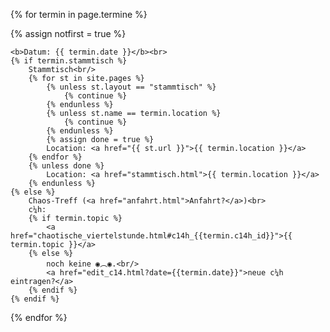 {% for termin in page.termine %}
<p {% if notfirst %}class="dim"{% endif %}>
	{% assign notfirst = true %}

	<b>Datum: {{ termin.date }}</b><br>
	{% if termin.stammtisch %}
		Stammtisch<br/>
		{% for st in site.pages %}
			{% unless st.layout == "stammtisch" %}
				{% continue %}
			{% endunless %}
			{% unless st.name == termin.location %}
				{% continue %}
			{% endunless %}
			{% assign done = true %}
			Location: <a href="{{ st.url }}">{{ termin.location }}</a>
		{% endfor %}
		{% unless done %}
			Location: <a href="stammtisch.html">{{ termin.location }}</a>
		{% endunless %}
	{% else %}
		Chaos-Treff (<a href="anfahrt.html">Anfahrt?</a>)<br>
		c¼h:
		{% if termin.topic %}
			<a href="chaotische_viertelstunde.html#c14h_{{termin.c14h_id}}">{{ termin.topic }}</a>
		{% else %}
			noch keine ◉︵◉.<br/>
			<a href="edit_c14.html?date={{termin.date}}">neue c¼h eintragen?</a>
		{% endif %}
	{% endif %}
</p>
{% endfor %}
